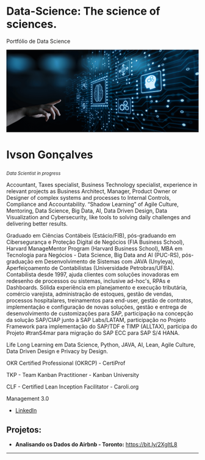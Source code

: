 # Data-Science: The science of sciences.
Portfólio de Data Science

<p align="center">
  <img src="DataScience.png" >
</p>

# Ivson Gonçalves
<sub>*Data Scientist in progress*</sub>

Accountant, Taxes specialist, Business Technology specialist, experience in relevant projects as Business Architect, Manager, Product Owner or Designer of complex systems and processes to Internal Controls, Compliance and Accountability. “Shadow Learning” of Agile Culture, Mentoring, Data Science, Big Data, AI, Data Driven Design, Data Visualization and Cybersecurity, like tools to solving daily challenges and delivering better results.

Graduado em Ciências Contábeis (Estácio/FIB), pós-graduando em Cibersegurança e Proteção Digital de Negócios (FIA Business School), Harvard ManageMentor Program (Harvard Business School), MBA em Tecnologia para Negócios - Data Science, Big Data and AI (PUC-RS), pós-graduação em Desenvolvimento de Sistemas com JAVA (Unyleya), Aperfeiçoamento de Contabilistas (Universidade Petrobras/UFBA).
Contabilista desde 1997, ajuda clientes com soluções inovadoras em redesenho de processos ou sistemas, inclusive ad-hoc's, RPAs e Dashboards. Sólida experiência em planejamento e execução tributária, comércio varejista, administração de estoques, gestão de vendas, processos hospitalares, treinamentos para end-user, gestão de contratos, implementação e configuração de novas soluções, gestão e entrega de desenvolvimento de customizações para SAP, participação na concepção da solução SAP/CIAP junto à SAP Labs/LATAM, participação no Projeto Framework para implementação do SAP/TDF e TIMP (ALLTAX), participa do Projeto #tranS4mar para migração do SAP ECC para SAP S/4 HANA.

Life Long Learning em Data Science, Python, JAVA, AI, Lean, Agile Culture, Data Driven Design e Privacy by Design.

OKR Certified Professional (OKRCP) - CertiProf

TKP - Team Kanban Practitioner - Kanban University

CLF - Certified Lean Inception Facilitator - Caroli.org

Management 3.0



* [LinkedIn](https://www.linkedin.com/in/ivsongs)

## Projetos:

* **Analisando os Dados do Airbnb - Toronto:** https://bit.ly/2XgItL8

---
